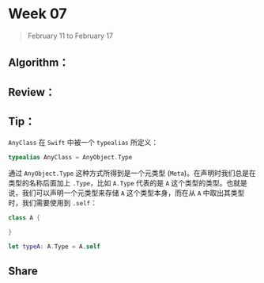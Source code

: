 # Week 07

> February 11 to February 17

## Algorithm：

## Review：

## Tip：
`AnyClass` 在 `Swift` 中被一个 `typealias` 所定义：
```swift
typealias AnyClass = AnyObject.Type
```
通过 `AnyObject.Type` 这种方式所得到是一个元类型 (`Meta`)。在声明时我们总是在类型的名称后面加上 `.Type`，比如 `A.Type` 代表的是 `A` 这个类型的类型。也就是说，我们可以声明一个元类型来存储 `A` 这个类型本身，而在从 `A` 中取出其类型时，我们需要使用到 `.self`：
```swift
class A {

}

let typeA: A.Type = A.self
```

## Share